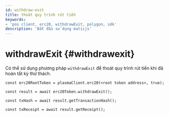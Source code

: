 ```yaml
---
id: withdraw-exit
title: thoát quy trình rút tiền
keywords:
- 'pos client, erc20, withdrawExit, polygon, sdk'
description: 'Bắt đầu sử dụng maticjs'
---
```


# withdrawExit {#withdrawexit}

Có thể sử dụng phương pháp `withdrawExit` để thoát quy trình rút tiền khi đã hoàn tất kỳ thử thách.

```
const erc20RootToken = plasmaClient.erc20(<root token address>, true);

const result = await erc20Token.withdrawExit();

const txHash = await result.getTransactionHash();

const txReceipt = await result.getReceipt();

```
